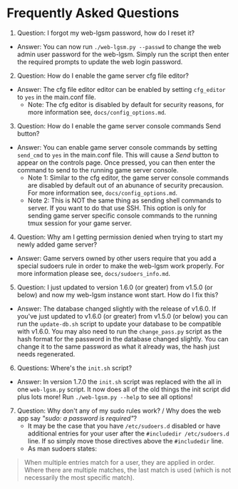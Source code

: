 # Frequently Asked Questions

1. Question: I forgot my web-lgsm password, how do I reset it?
  - Answer: You can now run `./web-lgsm.py --passwd` to change the web admin
    user password for the web-lgsm. Simply run the script then enter the
    required prompts to update the web login password.

2. Question: How do I enable the game server cfg file editor?
  - Answer: The cfg file editor editor can be enabled by setting `cfg_editor`
    to `yes` in the main.conf file.
    - Note: The cfg editor is disabled by default for security reasons, for
      more information see, `docs/config_options.md`.

3. Question: How do I enable the game server console commands Send button?
  - Answer: You can enable game server console commands by setting `send_cmd` to
    `yes` in the main.conf file. This will cause a _Send_ button to appear on
    the controls page. Once pressed, you can then enter the command to send to
    the running game server console.
    - Note 1: Similar to the cfg editor, the game server console commands are
      disabled by default out of an abunance of security precausion. For more
      information see, `docs/config_options.md`.
    - Note 2: This is NOT the same thing as sending shell commands to server.
      If you want to do that use SSH. This option is only for sending game
      server specific console commands to the running tmux session for your
      game server.

4. Question: Why am I getting permission denied when trying to start my newly
   added game server?
  - Answer: Game servers owned by other users require that you add a special
    sudoers rule in order to make the web-lgsm work properly. For more
    information please see, `docs/sudoers_info.md`.

5. Question: I just updated to version 1.6.0 (or greater) from v1.5.0 (or below)
   and now my web-lgsm instance wont start. How do I fix this?
  - Answer: The database changed slightly with the release of v1.6.0. If you've
    just updated to v1.6.0 (or greater) from v1.5.0 (or below) you can run the
    `update-db.sh` script to update your database to be compatible with v1.6.0.
    You may also need to run the `change_pass.py` script as the hash format for
    the password in the database changed slightly. You can change it to the
    same password as what it already was, the hash just needs regenerated.

6. Questions: Where's the `init.sh` script?
  - Answer: In version 1.7.0 the `init.sh` script was replaced with the all in
    one `web-lgsm.py` script. It now does all of the old things the init script
    did plus lots more! Run `./web-lgsm.py --help` to see all options!

7. Question: Why don't any of my sudo rules work? / Why does the web app say
   _"sudo: a password is required"_?
   - It may be the case that you have `/etc/sudoers.d` disabled or have
     additional entries for your user after the `#includedir /etc/sudoers.d`
     line. If so simply move those directives above the `#includedir` line.
   - As man sudoers states:
>   When multiple entries match for a user, they are applied in order.
>   Where there are multiple matches, the last match is used (which is not
>   necessarily the most specific match).


